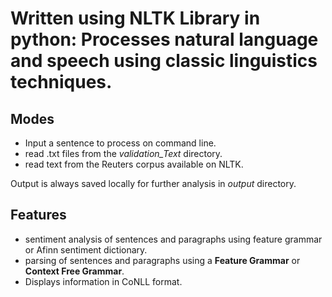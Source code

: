 # Written using NLTK Library in python: Processes natural language and speech using classic linguistics techniques. 

## Modes
* Input a sentence to process on command line.
* read .txt files from the _validation_Text_ directory.
* read text from the Reuters corpus available on NLTK.

Output is always saved locally for further analysis in _output_ directory.

## Features
* sentiment analysis of sentences and paragraphs using feature grammar or Afinn sentiment dictionary.
* parsing of sentences and paragraphs using a **Feature Grammar** or **Context Free Grammar**.
* Displays information in CoNLL format. 
